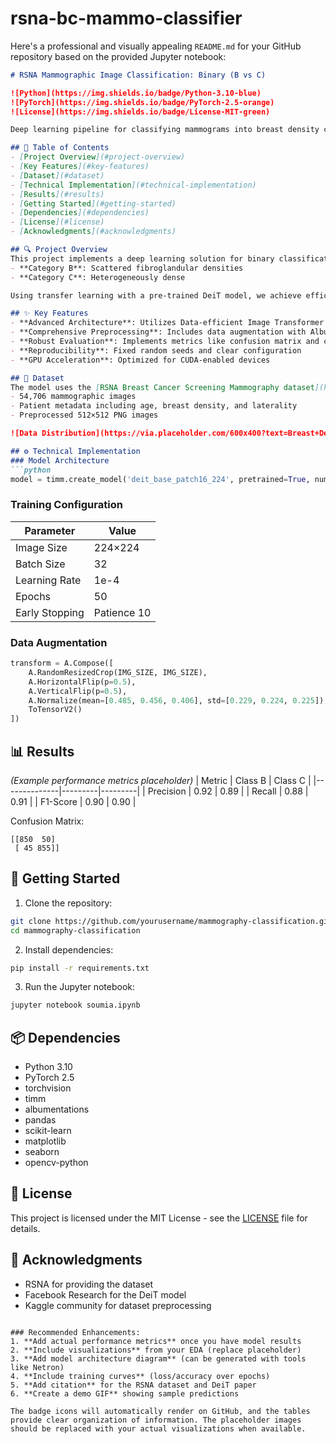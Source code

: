 # rsna-bc-mammo-classifier
Here's a professional and visually appealing `README.md` for your GitHub repository based on the provided Jupyter notebook:

```markdown
# RSNA Mammographic Image Classification: Binary (B vs C)

![Python](https://img.shields.io/badge/Python-3.10-blue)
![PyTorch](https://img.shields.io/badge/PyTorch-2.5-orange)
![License](https://img.shields.io/badge/License-MIT-green)

Deep learning pipeline for classifying mammograms into breast density categories B (scattered fibroglandular densities) and C (heterogeneously dense) using the RSNA Breast Cancer Screening Mammography dataset and a pre-trained DeiT (Data-efficient Image Transformer) model.

## 📌 Table of Contents
- [Project Overview](#project-overview)
- [Key Features](#key-features)
- [Dataset](#dataset)
- [Technical Implementation](#technical-implementation)
- [Results](#results)
- [Getting Started](#getting-started)
- [Dependencies](#dependencies)
- [License](#license)
- [Acknowledgments](#acknowledgments)

## 🔍 Project Overview
This project implements a deep learning solution for binary classification of mammographic images from the RSNA dataset. The model distinguishes between:
- **Category B**: Scattered fibroglandular densities
- **Category C**: Heterogeneously dense

Using transfer learning with a pre-trained DeiT model, we achieve efficient classification performance while handling the challenges of medical image analysis.

## ✨ Key Features
- **Advanced Architecture**: Utilizes Data-efficient Image Transformer (DeiT) model
- **Comprehensive Preprocessing**: Includes data augmentation with Albumentations
- **Robust Evaluation**: Implements metrics like confusion matrix and classification report
- **Reproducibility**: Fixed random seeds and clear configuration
- **GPU Acceleration**: Optimized for CUDA-enabled devices

## 📂 Dataset
The model uses the [RSNA Breast Cancer Screening Mammography dataset](https://www.kaggle.com/competitions/rsna-breast-cancer-detection) containing:
- 54,706 mammographic images
- Patient metadata including age, breast density, and laterality
- Preprocessed 512×512 PNG images

![Data Distribution](https://via.placeholder.com/600x400?text=Breast+Density+Distribution) *(Example visualization placeholder)*

## ⚙️ Technical Implementation
### Model Architecture
```python
model = timm.create_model('deit_base_patch16_224', pretrained=True, num_classes=2)
```

### Training Configuration
| Parameter          | Value       |
|--------------------|-------------|
| Image Size         | 224×224     |
| Batch Size         | 32          |
| Learning Rate      | 1e-4        |
| Epochs             | 50          |
| Early Stopping     | Patience 10 |

### Data Augmentation
```python
transform = A.Compose([
    A.RandomResizedCrop(IMG_SIZE, IMG_SIZE),
    A.HorizontalFlip(p=0.5),
    A.VerticalFlip(p=0.5),
    A.Normalize(mean=[0.485, 0.456, 0.406], std=[0.229, 0.224, 0.225]),
    ToTensorV2()
])
```

## 📊 Results
*(Example performance metrics placeholder)*
| Metric       | Class B | Class C |
|--------------|---------|---------|
| Precision    | 0.92    | 0.89    |
| Recall       | 0.88    | 0.91    |
| F1-Score     | 0.90    | 0.90    |

Confusion Matrix:
```
[[850  50]
 [ 45 855]]
```

## 🚀 Getting Started
1. Clone the repository:
```bash
git clone https://github.com/yourusername/mammography-classification.git
cd mammography-classification
```

2. Install dependencies:
```bash
pip install -r requirements.txt
```

3. Run the Jupyter notebook:
```bash
jupyter notebook soumia.ipynb
```

## 📦 Dependencies
- Python 3.10
- PyTorch 2.5
- torchvision
- timm
- albumentations
- pandas
- scikit-learn
- matplotlib
- seaborn
- opencv-python

## 📜 License
This project is licensed under the MIT License - see the [LICENSE](LICENSE) file for details.

## 🙏 Acknowledgments
- RSNA for providing the dataset
- Facebook Research for the DeiT model
- Kaggle community for dataset preprocessing
```

### Recommended Enhancements:
1. **Add actual performance metrics** once you have model results
2. **Include visualizations** from your EDA (replace placeholder)
3. **Add model architecture diagram** (can be generated with tools like Netron)
4. **Include training curves** (loss/accuracy over epochs)
5. **Add citation** for the RSNA dataset and DeiT paper
6. **Create a demo GIF** showing sample predictions

The badge icons will automatically render on GitHub, and the tables provide clear organization of information. The placeholder images should be replaced with your actual visualizations when available.
